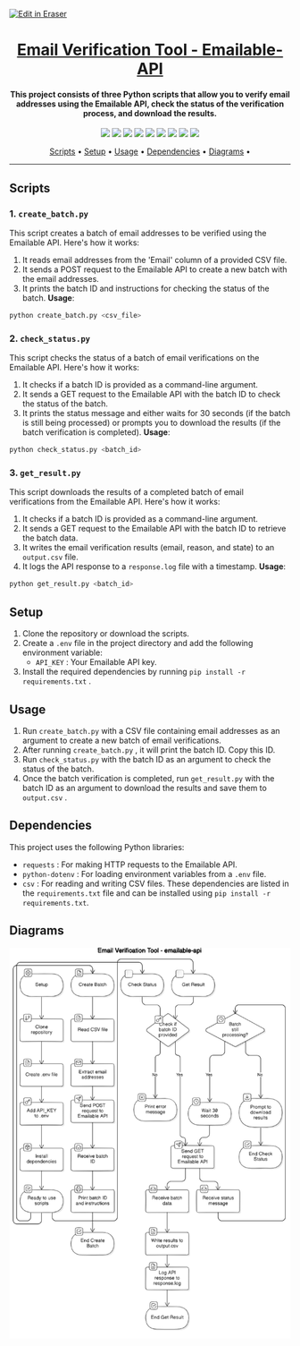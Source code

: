 <p><a target="_blank" href="https://app.eraser.io/workspace/ESN7oNzt0MgX2rhjNflR" id="edit-in-eraser-github-link"><img alt="Edit in Eraser" src="https://firebasestorage.googleapis.com/v0/b/second-petal-295822.appspot.com/o/images%2Fgithub%2FOpen%20in%20Eraser.svg?alt=media&amp;token=968381c8-a7e7-472a-8ed6-4a6626da5501"></a></p>

<h1 align="center"><a href="https://github.com/ronknight/emailable-api">Email Verification Tool - Emailable-API</a></h1>
<h4 align="center">This project consists of three Python scripts that allow you to verify email addresses using the Emailable API, check the status of the verification process, and download the results.</h4>

<p align="center">
<a href="https://twitter.com/PinoyITSolution"><img src="https://img.shields.io/twitter/follow/PinoyITSolution?style=social"></a>
<a href="https://github.com/ronknight?tab=followers"><img src="https://img.shields.io/github/followers/ronknight?style=social"></a>
<a href="https://github.com/ronknight/ronknight/stargazers"><img src="https://img.shields.io/github/stars/BEPb/BEPb.svg?logo=github"></a>
<a href="https://github.com/ronknight/ronknight/network/members"><img src="https://img.shields.io/github/forks/BEPb/BEPb.svg?color=blue&logo=github"></a>
  <a href="https://youtube.com/@PinoyITSolution"><img src="https://img.shields.io/youtube/channel/subscribers/UCeoETAlg3skyMcQPqr97omg"></a>
<a href="https://github.com/ronknight/emailable-api/issues"><img src="https://img.shields.io/badge/contributions-welcome-brightgreen.svg?style=flat"></a>
<a href="https://github.com/ronknight/emailable-api/blob/master/LICENSE"><img src="https://img.shields.io/badge/License-MIT-yellow.svg"></a>
<a href="#"><img src="https://img.shields.io/badge/Made%20with-Python-1f425f.svg"></a>
<a href="https://github.com/ronknight"><img src="https://img.shields.io/badge/Made%20with%20%F0%9F%A4%8D%20by%20-%20Ronknight%20-%20red"></a>
</p>

<p align="center">
  <a href="#scripts">Scripts</a> •
  <a href="#setup">Setup</a> •
  <a href="#usage">Usage</a> •
  <a href="#dependencies">Dependencies</a> •
  <a href="#diagrams">Diagrams</a> •
</p>

---

## Scripts
### 1. `create_batch.py` 
This script creates a batch of email addresses to be verified using the Emailable API. Here's how it works:

1. It reads email addresses from the 'Email' column of a provided CSV file.
2. It sends a POST request to the Emailable API to create a new batch with the email addresses.
3. It prints the batch ID and instructions for checking the status of the batch.
**Usage**:

```bash
python create_batch.py <csv_file>
```
### 2. `check_status.py` 
This script checks the status of a batch of email verifications on the Emailable API. Here's how it works:

1. It checks if a batch ID is provided as a command-line argument.
2. It sends a GET request to the Emailable API with the batch ID to check the status of the batch.
3. It prints the status message and either waits for 30 seconds (if the batch is still being processed) or prompts you to download the results (if the batch verification is completed).
**Usage**:

```bash
python check_status.py <batch_id>
```
### 3. `get_result.py` 
This script downloads the results of a completed batch of email verifications from the Emailable API. Here's how it works:

1. It checks if a batch ID is provided as a command-line argument.
2. It sends a GET request to the Emailable API with the batch ID to retrieve the batch data.
3. It writes the email verification results (email, reason, and state) to an `output.csv`  file.
4. It logs the API response to a `response.log`  file with a timestamp.
**Usage**:

```bash
python get_result.py <batch_id>
```
## Setup
1. Clone the repository or download the scripts.
2. Create a `.env`  file in the project directory and add the following environment variable:
    - `API_KEY` : Your Emailable API key.
3. Install the required dependencies by running `pip install -r requirements.txt` .
## Usage
1. Run `create_batch.py`  with a CSV file containing email addresses as an argument to create a new batch of email verifications.
2. After running `create_batch.py` , it will print the batch ID. Copy this ID.
3. Run `check_status.py`  with the batch ID as an argument to check the status of the batch.
4. Once the batch verification is completed, run `get_result.py`  with the batch ID as an argument to download the results and save them to `output.csv` .
## Dependencies
This project uses the following Python libraries:

- `requests` : For making HTTP requests to the Emailable API.
- `python-dotenv` : For loading environment variables from a `.env`  file.
- `csv` : For reading and writing CSV files.
These dependencies are listed in the `requirements.txt` file and can be installed using `pip install -r requirements.txt`.


<!-- eraser-additional-content -->
## Diagrams
<!-- eraser-additional-files -->
<a href="/README-Email Verification Tool - emailable-api-1.eraserdiagram" data-element-id="P7ugdkr9ARMh15Eb3dhmU"><img src="/.eraser/ESN7oNzt0MgX2rhjNflR___3Jivg2tjMecMlrHwbIVIBR8f7U03___---diagram----3eace891d68cdf9c15a8b75004ac1a6e-Email-Verification-Tool---emailable-api.png" alt="" data-element-id="P7ugdkr9ARMh15Eb3dhmU" /></a>
<!-- end-eraser-additional-files -->
<!-- end-eraser-additional-content -->
<!--- Eraser file: https://app.eraser.io/workspace/ESN7oNzt0MgX2rhjNflR --->